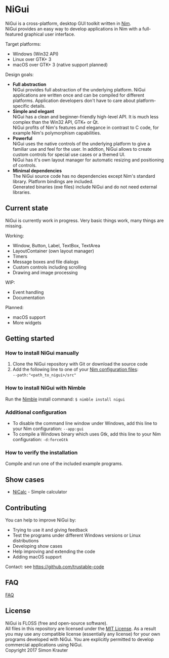 NiGui
=====

NiGui is a cross-platform, desktop GUI toolkit written in [Nim](https://nim-lang.org/).<br>
NiGui provides an easy way to develop applications in Nim with a full-featured graphical user interface.

Target platforms:
* Windows (Win32 API)
* Linux over GTK+ 3
* macOS over GTK+ 3 (native support planned)

Design goals:
* **Full abstraction**<br>
NiGui provides full abstraction of the underlying platform. NiGui applications are written once and can be compiled for different platforms. Application developers don't have to care about platform-specific details.
* **Simple and elegant**<br>
NiGui has a clean and beginner-friendly high-level API. It is much less complex than the Win32 API, GTK+ or Qt.<br>
NiGui profits of Nim's features and elegance in contrast to C code, for example Nim's polymorphism capabilities.
* **Powerful**<br>
NiGui uses the native controls of the underlying platform to give a familiar use and feel for the user. In addtion, NiGui allows to create custom controls for special use cases or a themed UI. <br>
NiGui has it's own layout manager for automatic resizing and positioning of controls.
* **Minimal dependencies**<br>
The NiGui source code has no dependencies except Nim's standard library. Platform bindings are included.<br>
Generated binaries (exe files) include NiGui and do not need external libraries.

Current state
-------------
NiGui is currently work in progress. Very basic things work, many things are missing.

Working:
* Window, Button, Label, TextBox, TextArea
* LayoutContainer (own layout manager)
* Timers
* Message boxes and file dialogs
* Custom controls including scrolling
* Drawing and image processing

WIP:
* Event handling
* Documentation

Planned:
* macOS support
* More widgets

Getting started
---------------

### How to install NiGui manually

1. Clone the NiGui repository with Git or download the source code
2. Add the following line to one of your [Nim configuration files](https://nim-lang.org/docs/nimc.html#compiler-usage-configuration-files):<br>
`--path:"<path_to_nigui>/src"`

### How to install NiGui with Nimble

Run the [Nimble](https://github.com/nim-lang/nimble) install command: `$ nimble install nigui`

### Additional configuration

* To disable the command line window under Windows, add this line to your Nim configuration: `--app:gui`
* To compile a Windows binary which uses Gtk, add this line to your Nim configuration: `-d:forceGtk`

### How to verify the installation

Compile and run one of the included example programs.

Show cases
----------
* [NiCalc](https://github.com/trustable-code/NiCalc) - Simple calculator

Contributing
------------
You can help to improve NiGui by:
* Trying to use it and giving feedback
* Test the programs under different Windows versions or Linux distributions
* Developing show cases
* Help improving and extending the code
* Adding macOS support

Contact: see https://github.com/trustable-code

FAQ
---

[FAQ](faq.md)

License
-------
NiGui is FLOSS (free and open-source software).<br>
All files in this repository are licensed under the [MIT License](https://opensource.org/licenses/MIT). As a result you may use any compatible license (essentially any license) for your own programs developed with NiGui. You are explicitly permitted to develop commercial applications using NiGui.<br>
Copyright 2017 Simon Krauter
